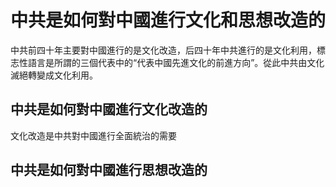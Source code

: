 # 中共是如何對中國進行文化和思想改造的
中共前四十年主要對中國進行的是文化改造，后四十年中共進行的是文化利用，標志性語言是所謂的三個代表中的“代表中國先進文化的前進方向”。從此中共由文化滅絕轉變成文化利用。


## 中共是如何對中國進行文化改造的
文化改造是中共對中國進行全面統治的需要




## 中共是如何對中國進行思想改造的



